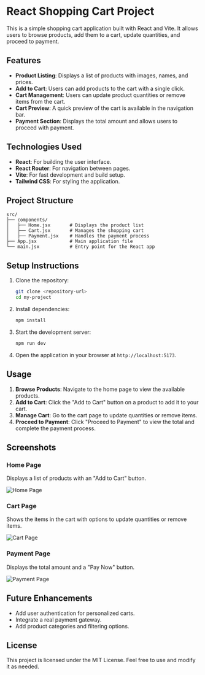 # React Shopping Cart Project

This is a simple shopping cart application built with React and Vite. It allows users to browse products, add them to a cart, update quantities, and proceed to payment.

## Features

- **Product Listing**: Displays a list of products with images, names, and prices.
- **Add to Cart**: Users can add products to the cart with a single click.
- **Cart Management**: Users can update product quantities or remove items from the cart.
- **Cart Preview**: A quick preview of the cart is available in the navigation bar.
- **Payment Section**: Displays the total amount and allows users to proceed with payment.

## Technologies Used

- **React**: For building the user interface.
- **React Router**: For navigation between pages.
- **Vite**: For fast development and build setup.
- **Tailwind CSS**: For styling the application.

## Project Structure

```
src/
├── components/
│   ├── Home.jsx       # Displays the product list
│   ├── Cart.jsx       # Manages the shopping cart
│   ├── Payment.jsx    # Handles the payment process
├── App.jsx            # Main application file
└── main.jsx           # Entry point for the React app
```

## Setup Instructions

1. Clone the repository:
   ```bash
   git clone <repository-url>
   cd my-project
   ```

2. Install dependencies:
   ```bash
   npm install
   ```

3. Start the development server:
   ```bash
   npm run dev
   ```

4. Open the application in your browser at `http://localhost:5173`.

## Usage

1. **Browse Products**: Navigate to the home page to view the available products.
2. **Add to Cart**: Click the "Add to Cart" button on a product to add it to your cart.
3. **Manage Cart**: Go to the cart page to update quantities or remove items.
4. **Proceed to Payment**: Click "Proceed to Payment" to view the total and complete the payment process.

## Screenshots

### Home Page
Displays a list of products with an "Add to Cart" button.

![Home Page](https://via.placeholder.com/800x400?text=Home+Page)

### Cart Page
Shows the items in the cart with options to update quantities or remove items.

![Cart Page](https://via.placeholder.com/800x400?text=Cart+Page)

### Payment Page
Displays the total amount and a "Pay Now" button.

![Payment Page](https://via.placeholder.com/800x400?text=Payment+Page)

## Future Enhancements

- Add user authentication for personalized carts.
- Integrate a real payment gateway.
- Add product categories and filtering options.

## License

This project is licensed under the MIT License. Feel free to use and modify it as needed.
